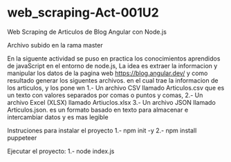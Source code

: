 # web_scraping-Act-001U2
Web Scraping de Articulos de Blog Angular con Node.js

Archivo subido en la rama master

En la siguente actividad se puso en practica los conocimientos aprendidos de javaScript en el entorno de node.js,
La idea es extraer la informacion y manipular los datos de la pagina web https://blog.angular.dev/ y como resultado
generar los siguentes archivos. en el cual trae la informacion de los articulos, y los pone  wn 
1.- Un archivo CSV llamado Articulos.csv que es un texto con valores separados por comas o puntos y comas,
2.- Un archivo Excel (XLSX) llamado Artiuclos.xlsx
3.- Un archivo JSON llamado Articulos.json. es un formato basado en texto para almacenar e intercambiar datos y es mas legible

Instruciones para instalar el proyecto
1.- npm init -y 
2.- npm install puppeteer

Ejecutar el proyecto:
1.- node index.js
